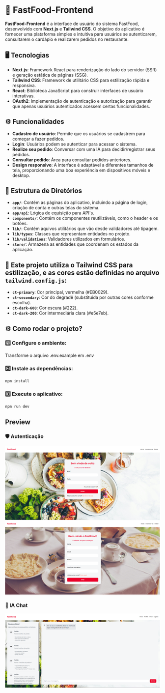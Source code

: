 # 🍟 FastFood-Frontend

**FastFood-Frontend** é a interface de usuário do sistema FastFood, desenvolvido com **Next.js** e **Tailwind CSS**. O objetivo do aplicativo é fornecer uma plataforma simples e intuitiva para usuários se autenticarem, consultarem o cardápio e realizarem pedidos no restaurante.

## 🖥️ Tecnologias

- **Next.js**: Framework React para renderização do lado do servidor (SSR) e geração estática de páginas (SSG).
- **Tailwind CSS**: Framework de utilitário CSS para estilização rápida e responsiva.
- **React**: Biblioteca JavaScript para construir interfaces de usuário interativas.
- **OAuth2**: Implementação de autenticação e autorização para garantir que apenas usuários autenticados acessem certas funcionalidades.

## ⚙️ Funcionalidades

- **Cadastro de usuário**: Permite que os usuários se cadastrem para começar a fazer pedidos.
- **Login**: Usuários podem se autenticar para acessar o sistema.
- **Realize seu pedido**: Conversar com uma IA para decidir/registrar seus pedidos.
- **Consultar pedido**: Área para consultar pedidos anteriores.
- **Design responsivo**: A interface é adaptável a diferentes tamanhos de tela, proporcionando uma boa experiência em dispositivos móveis e desktop.

## 📁 Estrutura de Diretórios

- **`app/`**: Contém as páginas do aplicativo, incluindo a página de login, criação de conta e outras telas do sistema.
- **`app/api`**: Lógica de equisição para API's.
- **`components/`**: Contém os componentes reutilizáveis, como o header e os botões.
- **`lib/`**: Contém aquivos utilitários que vão desde validadores até tipagem.
- **`lib/types`**: Classes que representam entidades no projeto.
- **`lib/validations`**: Validadores utilizados em formulários.
- **`store/`**: Armazena as entidades que coordenam os estados da aplicação.

## 🎨 Este projeto utiliza o **Tailwind CSS** para estilização, e as cores estão definidas no arquivo `tailwind.config.js`:

- **`ct-primary`**: Cor principal, vermelha (#EB0029).
- **`ct-secondary`**: Cor do degradê (substituída por outras cores conforme escolha).
- **`ct-dark-600`**: Cor escura (#222).
- **`ct-dark-200`**: Cor intermediária clara (#e5e7eb).

## ⚙️ Como rodar o projeto?

### 1️⃣ Configure o ambiente:
Transforme o arquivo .env.example em .env

### 2️⃣ Instale as dependências:

```bash
npm install
```

### 3️⃣ Execute o aplicativo:

```bash
npm run dev
```

## Preview
### 🛡️ Autenticação
![Login](./media/login-preview.png)
![Register](./media/register-preview.png)
### 🤖 IA Chat
![Chat](./media/chat-preview.png)